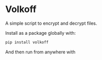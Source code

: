 # Volkoff

A simple script to encrypt and decrypt files.

Install as a package globally with:

```bash
pip install volkoff
```

And then run from anywhere with